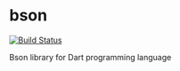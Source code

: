 bson
=========
[![Build Status](https://travis-ci.org/mongo_dart/bson.svg?branch=master)](https://travis-ci.org/mongo_dart/bson.svg?branch=master)

Bson library for Dart programming language
